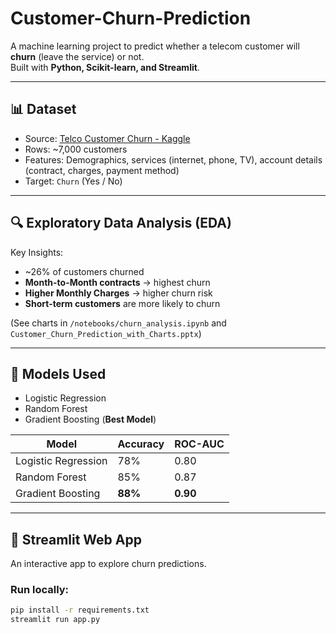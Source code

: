 # Customer-Churn-Prediction

A machine learning project to predict whether a telecom customer will **churn** (leave the service) or not.  
Built with **Python, Scikit-learn, and Streamlit**.  

---

## 📊 Dataset
- Source: [Telco Customer Churn - Kaggle](https://www.kaggle.com/datasets/blastchar/telco-customer-churn)  
- Rows: ~7,000 customers  
- Features: Demographics, services (internet, phone, TV), account details (contract, charges, payment method)  
- Target: `Churn` (Yes / No)  

---

## 🔍 Exploratory Data Analysis (EDA)
Key Insights:
- ~26% of customers churned
- **Month-to-Month contracts** → highest churn
- **Higher Monthly Charges** → higher churn risk
- **Short-term customers** are more likely to churn

(See charts in `/notebooks/churn_analysis.ipynb` and `Customer_Churn_Prediction_with_Charts.pptx`)  

---

## 🤖 Models Used
- Logistic Regression  
- Random Forest  
- Gradient Boosting (**Best Model**)  

| Model                 | Accuracy | ROC-AUC |
|------------------------|----------|---------|
| Logistic Regression    | 78%      | 0.80    |
| Random Forest          | 85%      | 0.87    |
| Gradient Boosting      | **88%**  | **0.90** |

---

## 🚀 Streamlit Web App
An interactive app to explore churn predictions.  

### Run locally:
```bash
pip install -r requirements.txt
streamlit run app.py
